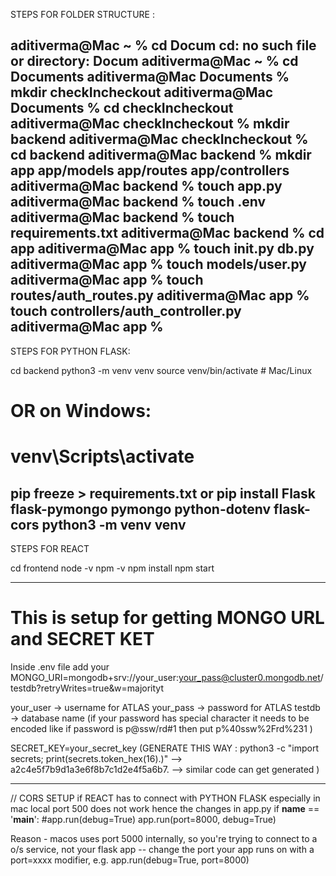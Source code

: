 STEPS FOR FOLDER STRUCTURE :

aditiverma@Mac ~ % cd Docum
cd: no such file or directory: Docum
aditiverma@Mac ~ % cd Documents
aditiverma@Mac Documents % mkdir checkIncheckout 
aditiverma@Mac Documents % cd checkIncheckout 
aditiverma@Mac checkIncheckout % mkdir backend
aditiverma@Mac checkIncheckout % cd backend 
aditiverma@Mac backend % mkdir app app/models app/routes app/controllers
aditiverma@Mac backend % touch app.py
aditiverma@Mac backend % touch .env
aditiverma@Mac backend % touch requirements.txt
aditiverma@Mac backend % cd app
aditiverma@Mac app % touch __init__.py db.py
aditiverma@Mac app % touch models/user.py
aditiverma@Mac app % touch routes/auth_routes.py
aditiverma@Mac app % touch controllers/auth_controller.py
aditiverma@Mac app % 
----------------------------------------------------------------------

STEPS FOR PYTHON FLASK:


cd backend 
python3 -m venv venv
source venv/bin/activate     # Mac/Linux
# OR on Windows:
# venv\Scripts\activate
pip freeze > requirements.txt
or 
pip install Flask flask-pymongo pymongo python-dotenv flask-cors
python3 -m venv venv
----------------------------------------------------------------------

STEPS FOR REACT 

cd frontend
node -v
npm -v
npm install
npm start

 <!-- above command should install all required files in and it will come under package.json -->
<!-- package.json
{
  "name": "frontend",
  "version": "0.1.0",
  "private": true,
  "dependencies": {
    "axios": "^1.4.0",
    "react": "^18.2.0",
    "react-dom": "^18.2.0",
    "react-scripts": "5.0.1"
  },
  "scripts": {
    "start": "react-scripts start",
    "build": "react-scripts build"
  }
} -->



----------------------------------------------------------------------
# This is setup for getting MONGO URL and SECRET KET 
Inside .env file 
add your
MONGO_URI=mongodb+srv://your_user:your_pass@cluster0.mongodb.net/testdb?retryWrites=true&w=majorityt

your_user -> username for ATLAS
your_pass -> password for ATLAS
testdb -> database name 
(if your password has special character it needs to be encoded like if password is p@ssw/rd#1 then put p%40ssw%2Frd%231 )


SECRET_KEY=your_secret_key
(GENERATE THIS WAY : python3 -c "import secrets; print(secrets.token_hex(16).)"
--> a2c4e5f7b9d1a3e6f8b7c1d2e4f5a6b7. --> similar code can get generated
)


----------------------------------------------------------------------
// CORS SETUP 
if REACT has to connect with PYTHON FLASK especially in mac local port 500 does not work 
hence the changes in app.py
if __name__ == '__main__':
    #app.run(debug=True)
    app.run(port=8000, debug=True)

Reason -
macos uses port 5000 internally, so you're trying to connect to a o/s service, not your flask app -- change the port your app runs on with a port=xxxx modifier, e.g. app.run(debug=True, port=8000)
